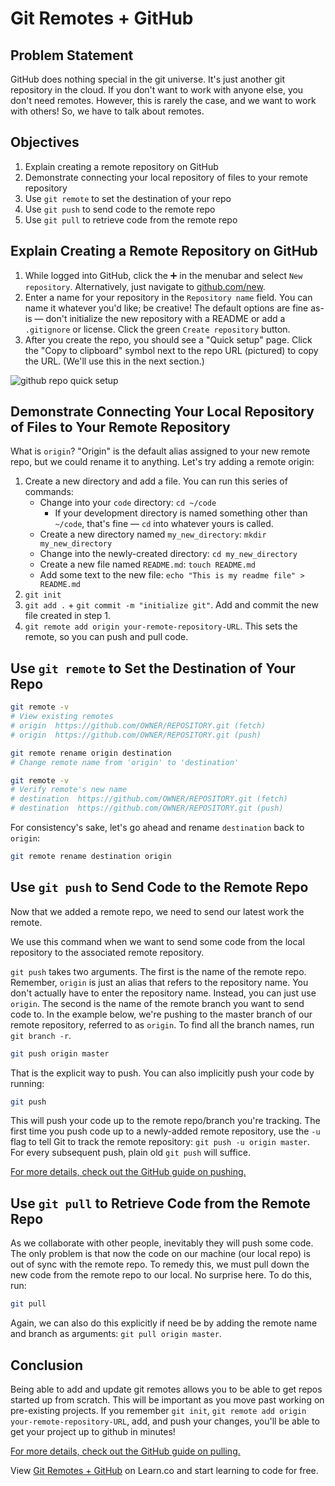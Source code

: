# Git Remotes + GitHub

## Problem Statement

GitHub does nothing special in the git universe. It's just another git repository
in the cloud. If you don't want to work with anyone else, you don't need remotes.
However, this is rarely the case, and we want to work with others! So, we have to
talk about remotes.

## Objectives

1. Explain creating a remote repository on GitHub
2. Demonstrate connecting your local repository of files to your remote repository
3. Use `git remote` to set the destination of your repo
4. Use `git push` to send code to the remote repo
5. Use `git pull` to retrieve code from the remote repo

## Explain Creating a Remote Repository on GitHub

1. While logged into GitHub, click the :heavy_plus_sign: in the menubar and select
`New repository`. Alternatively, just navigate to [github.com/new](https://github.com/new).
2. Enter a name for your repository in the `Repository name` field. You can name it
whatever you'd like; be creative! The default options are fine as-is — don't initialize
the new repository with a README or add a `.gitignore` or license. Click the green
`Create repository` button.
3. After you create the repo, you should see a "Quick setup" page. Click the "Copy
to clipboard" symbol next to the repo URL (pictured) to copy the URL. (We'll use
this in the next section.)

![github repo quick setup](https://curriculum-content.s3.amazonaws.com/web-development/enough-git-for-learn-co/github_quick_setup.png)

## Demonstrate Connecting Your Local Repository of Files to Your Remote Repository

What is `origin`? "Origin" is the default alias assigned to your new remote repo,
but we could rename it to anything. Let's try adding a remote origin:

1. Create a new directory and add a file. You can run this series of commands:
    * Change into your `code` directory: `cd ~/code`
      - If your development directory is named something other than `~/code`,
      that's fine — `cd` into whatever yours is called.
    * Create a new directory named `my_new_directory`: `mkdir my_new_directory`
    * Change into the newly-created directory: `cd my_new_directory`
    * Create a new file named `README.md`: `touch README.md`
    * Add some text to the new file: `echo "This is my readme file" > README.md`
2. `git init`
3. `git add .` + `git commit -m "initialize git"`. Add and commit the new file
created in step 1.
4. `git remote add origin your-remote-repository-URL`. This sets the remote, so
you can push and pull code.

## Use `git remote` to Set the Destination of Your Repo

```bash
git remote -v
# View existing remotes
# origin  https://github.com/OWNER/REPOSITORY.git (fetch)
# origin  https://github.com/OWNER/REPOSITORY.git (push)

git remote rename origin destination
# Change remote name from 'origin' to 'destination'

git remote -v
# Verify remote's new name
# destination  https://github.com/OWNER/REPOSITORY.git (fetch)
# destination  https://github.com/OWNER/REPOSITORY.git (push)
```

For consistency's sake, let's go ahead and rename `destination` back to `origin`:

```bash
git remote rename destination origin
```

## Use `git push` to Send Code to the Remote Repo

Now that we added a remote repo, we need to send our latest work the remote.

We use this command when we want to send some code from the local repository to
the associated remote repository.

`git push` takes two arguments. The first is the name of the remote repo. Remember,
`origin` is just an alias that refers to the repository name. You don't actually have
to enter the repository name. Instead, you can just use `origin`. The second is the
name of the remote branch you want to send code to. In the example below, we're pushing
to the master branch of our remote repository, referred to as `origin`. To find all the
branch names, run `git branch -r`.

```bash
git push origin master
```

That is the explicit way to push. You can also implicitly push your code by running:

```bash
git push
```
This will push your code up to the remote repo/branch you're tracking. The first time
you push code up to a newly-added remote repository, use the `-u` flag to tell Git to
track the remote repository: `git push -u origin master`. For every subsequent push,
plain old `git push` will suffice.

[For more details, check out the GitHub guide on pushing.](https://help.github.com/articles/pushing-to-a-remote/)

##  Use `git pull` to Retrieve Code from the Remote Repo

As we collaborate with other people, inevitably they will push some code. The only
problem is that now the code on our machine (our local repo) is out of sync with the
remote repo. To remedy this, we must pull down the new code from the remote repo to
our local. No surprise here. To do this, run:

```bash
git pull
```

Again, we can also do this explicitly if need be by adding the remote name and
branch as arguments: `git pull origin master`.

## Conclusion

Being able to add and update git remotes allows you to be able to get repos started up
from scratch. This will be important as you move past working on pre-existing projects.
If you remember `git init`, `git remote add origin your-remote-repository-URL`, add, and
push your changes, you'll be able to get your project up to github in minutes!

[For more details, check out the GitHub guide on pulling.](https://help.github.com/articles/fetching-a-remote/)

<p data-visibility="hidden">View <a href="https://learn.co/lessons/git-remotes-with-github-readme" title="Git Remotes + GitHub">Git Remotes + GitHub</a> on Learn.co and start learning to code for free.</p>

